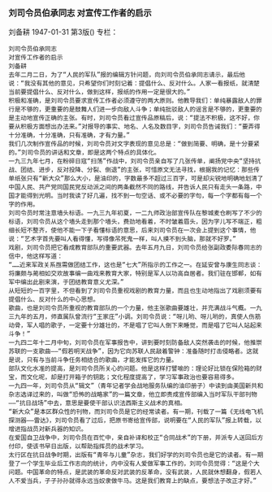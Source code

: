 ### 刘司令员伯承同志  对宣传工作者的启示
刘备耕
1947-01-31
第3版()
专栏：

    刘司令员伯承同志
    对宣传工作者的启示
    刘备耕
    去年二月二日，为了“人民的军队”报的编辑方针问题，向刘司令员伯承同志请示，最后他说：“我没有其他的意见，只希望你们时刻记着：提倡什么、反对什么。人家一看报纸，就清楚当前要提倡什么、反对什么，做到这样，报纸的作用一定是很大的。”
    积极和准确，是刘司令员要求宣传工作者必须遵守的两大原则。他教导我们：单纯暴露敌人的罪行是不够的，更重要的是鼓舞人们进一步向敌人斗争；单纯批驳敌人的谣言是不够的，更重要的是主动地宣传正确的主张。有时，刘司令员看过宣传品原稿后，说：“提法不积极，这不好，你要从积极方面想出办法来。”对报导的事实、地名、人名及数目字，刘司令员告诫我们：“要弄得十分准确，十分准确，只有准确，才有力量。”
    我们几次制作宣传品的时候，刘司令员对文字表现的意见总是：“做到简要、明确，是十分要紧的。”刘司令员的讲话和文章，即是这两个特点的具体化。
    一九三九年七月，在粉碎日寇“扫荡”作战中，刘司令员亲自写了几张传单，阐扬党中央“坚持抗战、团结、进步，反对投降、分裂、倒退”的主张，可惜原文无法寻找，根据我的记忆：那些传单纸张只有“新大众”那么大小，是油印的，字数最多不超过三百字，可是却尖锐地明确地划清了中国人民、共产党同国民党反动派之间的两条截然不同的路线，并告诉人民只有走头一条路，中国才能得到光明。当时我读了好几遍，找不到一句空话、或不必要的字句，每一个字都有每一个字的作用。
    刘司令员时常注意墙头标语。一九三九年初夏，一二九师政治部宣传队在黎城麦仓刷写了不少的标语，刘司令员从这个墙头走到那个墙头，费劲地看着，不时皱着眉头，因为字儿写不端正，粗细长短不整齐，使他不能一下子看懂标语的意思，后来刘司令员在一次会上提到这个事情，他说：“艺术字首先要叫人看得懂，写得像吊死鬼一样，叫人摸不到头脑，那就不好罗。”
    戏剧，刘司令员把它看成教育部队的重要武器。去年五月九日，刘司令员给张副政委际春同志的信中，他这样写道：
    “……近来军政关系亟需做团结工作，这也是“七大”所指示的工作之一。在延安曾与康生同志谈：将廉颇与蔺相如交欢故事编一曲戏来教育大家，特别是军人以功高自居者。我们驻在邯郸，如有军中编出此剧来演，于团结教育意义尤深。”
    从短短的一百字里，不但看到了刘司令员重视戏剧的教育力量，而且也生动地指出了戏剧须要有提倡什么、反对什么的中心思想。
    歌曲，也是刘司令员所重视的教育部队的一个力量，他主张歌曲要雄壮，并充满战斗气概。一九三九年的五月，师直属队曾流行“王家庄”小调。刘司令员说：“呀儿哟、呀儿哟的，真使人伤筋动骨，军人唱的歌子，一定要十分雄壮的，不是唱了它叫人倒下来睡觉，而是唱了它叫人站起来斗争！”
    一九四二年十二月中旬，刘司令员在军事报告中，讲到要时刻防备敌人突然袭击的时候，他推崇苏联的一支歌曲——“假若明天战争”，因为它向苏联人民敲着警钟：准备随时打击侵略者。这就是说，只有与当前斗争任务相结合的歌曲，才能发挥它的力量。
    部队文化水准的提高，是刘司令员所关心的问题。他是这样打譬喻的：理论好比锁在保险箱的财宝，而文化呢，却是打开箱子的钥匙；文化程度提高了，学习军事政治也要容易得多。
    一九四一年，刘司令员从“辑文”（青年记者学会战地服务队编的油印册子）中读到由美国新共和杂志选译过来的，叫做“恐怖的战略家”的一篇文章，他立即责成宣传部编入当时军队干部刊物——“抗日战场”中去，意思是要使干部认识法西斯主义战术的真相。
    “新大众”是本区群众性的刊物，而刘司令员是它的经常读者。有一期，刊载了一篇《无线电飞机探测器——雷达》，刘司令员看了过后，把原书寄给宣传部，说明要在“人民的军队”报上转载，以增进指战员对新兵器的知识。
    在爱国自卫战争中，刘司令员在百忙中，亲自补译和校正“合同战术”的下册，并派专人送回后方付印，使该书早日出版，以帮助指挥员的战术学习。
    太行区在抗日战争时期，出版有“青年与儿童”杂志，我们好学的刘司令员也是它的读者。有一期登了一个学生毕业后工作志向的统计，内中没有人爱做军事工作的，刘司令员觉得：“这是个大问题。中国革命的特点，是武装的革命反对武装的反革命，没有武装，人民就休想翻身，假若人人不爱当兵，子子孙孙就得永远当奴隶做牛马。这是我们教育上的缺点，要想法子改正才好。”
